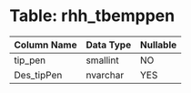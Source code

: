 # Table: rhh_tbemppen

| Column Name | Data Type | Nullable |
|-------------|-----------|----------|
| tip_pen | smallint | NO |
| Des_tipPen | nvarchar | YES |
